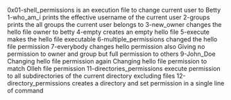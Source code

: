 0x01-shell_permissions is an execution file to change current user to Betty
1-who_am_i prints the effective username of the current user
2-groups prints the all groups the current user belongs to
3-new_owner changes the hello file owner to betty
4-empty creates an empty hello file
5-execute makes the hello file executable
6-multiple_permissions changed the hello file permission
7-everybody changes hello permission also
Giving no permission to owner and group but full permission to others
9-John_Doe Changing hello file permission again
Changing hello file permission to match Olleh file permission
11-directories_permissions execute permission to all subdirectories of the current directory excluding files
12-directory_permissions creates a directory and set permission in a single line of command

